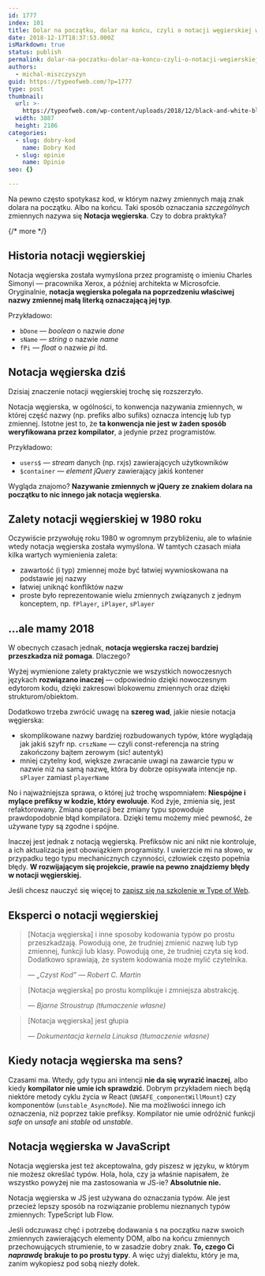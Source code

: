 ```yaml
---
id: 1777
index: 101
title: Dolar na początku, dolar na końcu, czyli o notacji węgierskiej w JS
date: 2018-12-17T18:37:53.000Z
isMarkdown: true
status: publish
permalink: dolar-na-poczatku-dolar-na-koncu-czyli-o-notacji-wegierskiej-w-js
authors:
  - michal-miszczyszyn
guid: https://typeofweb.com/?p=1777
type: post
thumbnail:
  url: >-
    https://typeofweb.com/wp-content/uploads/2018/12/black-and-white-blur-book-164821.jpg
  width: 3887
  height: 2186
categories:
  - slug: dobry-kod
    name: Dobry Kod
  - slug: opinie
    name: Opinie
seo: {}

---
```

Na pewno często spotykasz kod, w którym nazwy zmiennych mają znak dolara na początku. Albo na końcu. Taki sposób oznaczania _szczególnych_ zmiennych nazywa się **Notacja węgierska**. Czy to dobra praktyka?

{/* more */}

## Historia notacji węgierskiej
Notacja węgierska została wymyślona przez programistę o imieniu Charles Simonyi — pracownika Xerox, a później architekta w Microsofcie. Oryginalnie, **notacja węgierska polegała na poprzedzeniu właściwej nazwy zmiennej małą literką oznaczającą jej typ**.

Przykładowo:
* `bDone` — _boolean_ o nazwie _done_
* `sName` — _string_ o nazwie _name_
* `fPi` — _float_ o nazwie _pi_
itd.

## Notacja węgierska dziś
Dzisiaj znaczenie notacji węgierskiej trochę się rozszerzyło.

<p class="important">Notacja węgierska, w ogólności, to konwencja nazywania zmiennych, w której część nazwy (np. prefiks albo sufiks) oznacza intencję lub typ zmiennej. Istotne jest to, że <strong>ta konwencja nie jest w żaden sposób weryfikowana przez kompilator</strong>, a jedynie przez programistów.</p>

Przykładowo:
* `users$` — _stream_ danych (np. rxjs) zawierających użytkowników
* `$container` — _element jQuery_ zawierający jakiś kontener

Wygląda znajomo? **Nazywanie zmiennych w jQuery ze znakiem dolara na początku to nic innego jak notacja węgierska**.

## Zalety notacji węgierskiej w 1980 roku
Oczywiście przywołuję roku 1980 w ogromnym przybliżeniu, ale to właśnie wtedy notacja węgierska została wymyślona. W tamtych czasach miała kilka wartych wymienienia zaleta:

* zawartość (i typ) zmiennej może być łatwiej wywnioskowana na podstawie jej nazwy
* łatwiej uniknąć konfliktów nazw
* proste było reprezentowanie wielu zmiennych związanych z jednym konceptem, np. `fPlayer`, `iPlayer`, `sPlayer`

## …ale mamy 2018
W obecnych czasach jednak, **notacja węgierska raczej bardziej przeszkadza niż pomaga**. Dlaczego?

Wyżej wymienione zalety praktycznie we wszystkich nowoczesnych językach **rozwiązano inaczej** — odpowiednio dzięki nowoczesnym edytorom kodu, dzięki zakresowi blokowemu zmiennych oraz dzięki strukturom/obiektom.

Dodatkowo trzeba zwrócić uwagę na **szereg wad**, jakie niesie notacja węgierska:

* skomplikowane nazwy bardziej rozbudowanych typów, które wyglądają jak jakiś szyfr np. `crszName` — czyli const-referencja na string zakończony bajtem zerowym (sic! autentyk)
* mniej czytelny kod, większe zwracanie uwagi na zawarcie typu w nazwie niż na samą nazwę, która by dobrze opisywała intencje np. `sPlayer` zamiast `playerName`

No i najważniejsza sprawa, o której już trochę wspomniałem: **Niespójne i mylące prefiksy w kodzie, który ewoluuje**. Kod żyje, zmienia się, jest refaktorowany. Zmiana operacji bez zmiany typu spowoduje prawdopodobnie błąd kompilatora. Dzięki temu możemy mieć pewność, że używane typy są zgodne i spójne. 

Inaczej jest jednak z notacją węgierską. Prefiksów nic ani nikt nie kontroluje, a ich aktualizacja jest obowiązkiem programisty. I uwierzcie mi na słowo, w przypadku tego typu mechanicznych czynności, człowiek często popełnia błędy. **W rozwijającym się projekcie, prawie na pewno znajdziemy błędy w notacji węgierskiej.**

Jeśli chcesz nauczyć się więcej to <a href="https://szkolenia.typeofweb.com/" target="_blank">zapisz się na szkolenie w Type of Web</a>.

## Eksperci o notacji węgierskiej

<blockquote>
<p>
  [Notacja węgierska] i inne sposoby kodowania typów po prostu przeszkadzają. Powodują one, że trudniej zmienić nazwę lub typ zmiennej, funkcji lub klasy. Powodują one, że trudniej czyta się kod. Dodatkowo sprawiają, że system kodowania może mylić czytelnika.
</p>
<footer>
— <cite>„Czyst Kod” — Robert C. Martin</cite>
</footer>
</blockquote>

<blockquote>
<p>
  [Notacja węgierska] po prostu komplikuje i zmniejsza abstrakcję.
</p>
<footer>
— <cite>Bjarne Stroustrup (tłumaczenie własne)</cite>
</footer>
</blockquote>

<blockquote>
<p>
  [Notacja węgierska] jest głupia
</p>
<footer>
— <cite>Dokumentacja kernela Linuksa (tłumaczenie własne)</cite>
</footer>
</blockquote>

## Kiedy notacja węgierska ma sens?
Czasami ma. Wtedy, gdy typu ani intencji **nie da się wyrazić inaczej**, albo kiedy **kompilator nie umie ich sprawdzić**. Dobrym przykładem niech będą niektóre metody cyklu życia w React (`UNSAFE_componentWillMount`) czy komponentów (`unstable_AsyncMode`). Nie ma możliwości innego ich oznaczenia, niż poprzez takie prefiksy. Kompilator nie umie odróżnić funkcji _safe_ on _unsafe_ ani _stable_ od _unstable_.

## Notacja węgierska w JavaScript
Notacja węgierska jest też akceptowalna, gdy piszesz w języku, w którym nie możesz określać typów. Hola, hola, czy ja właśnie napisałem, że wszystko powyżej nie ma zastosowania w JS-ie? **Absolutnie nie.**

Notacja węgierska w JS jest używana do oznaczania typów. Ale jest przecież lepszy sposób na rozwiązanie problemu nieznanych typów zmiennych: TypeScript lub Flow.

Jeśli odczuwasz chęć i potrzebę dodawania `$` na początku nazw swoich zmiennych zawierających elementy DOM, albo na końcu zmiennych przechowujących strumienie, to w zasadzie dobry znak. **To, czego Ci _naprawdę_ brakuje to po prostu typy**. A więc użyj dialektu, który je ma, zanim wykopiesz pod sobą niezły dołek.
